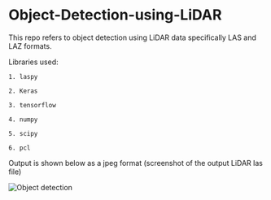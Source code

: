# Object-Detection-using-LiDAR

This repo refers to object detection using LiDAR data specifically LAS and LAZ formats.

Libraries used: 

    1. laspy
    
    2. Keras
    
    3. tensorflow
    
    4. numpy
    
    5. scipy
    
    6. pcl
    
Output is shown below as a jpeg format (screenshot of the output LiDAR las file)




![Object detection](https://github.com/niranjanreddy891/Object-Detection-using-LiDAR/blob/master/output/Final%20output.jpg)
